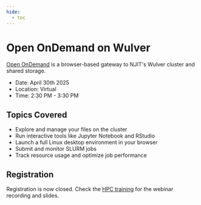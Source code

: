 ```yaml
---
hide:
  - toc
---
```


# Open OnDemand on Wulver

[Open OnDemand](https://ondemand.njit.edu) is a browser-based gateway to NJIT's Wulver cluster and shared storage.

- Date: April 30th 2025
- Location: Virtual
- Time: 2:30 PM - 3:30 PM

## Topics Covered

* Explore and manage your files on the cluster
* Run interactive tools like Jupyter Notebook and RStudio
* Launch a full Linux desktop environment in your browser
* Submit and monitor SLURM jobs
* Track resource usage and optimize job performance


## Registration
Registration is now closed. Check the [HPC training](../../Workshop_and_Training_Videos/index.md#open-ondemand-on-wulver) for the webinar recording and slides.

